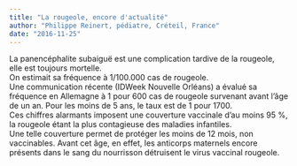 ```yaml
---
title: "La rougeole, encore d'actualité"
author: "Philippe Reinert, pédiatre, Créteil, France"
date: "2016-11-25"
---
```


La panencéphalite subaiguë est une complication tardive de la rougeole, elle est toujours mortelle.  
On estimait sa fréquence à 1/100.000 cas de rougeole.  
Une communication récente (IDWeek Nouvelle Orléans) a évalué sa fréquence en Allemagne à 1 pour 600 cas de rougeole survenant avant l’âge de un an. Pour les moins de 5 ans, le taux est de 1 pour 1700.  
Ces chiffres alarmants imposent une couverture vaccinale d’au moins 95 %, la rougeole étant la plus contagieuse des maladies infantiles.  
Une telle couverture permet  de protéger les moins de 12 mois, non vaccinables. Avant cet âge, en effet, les anticorps maternels encore présents dans le sang du nourrisson détruisent le virus vaccinal rougeole.